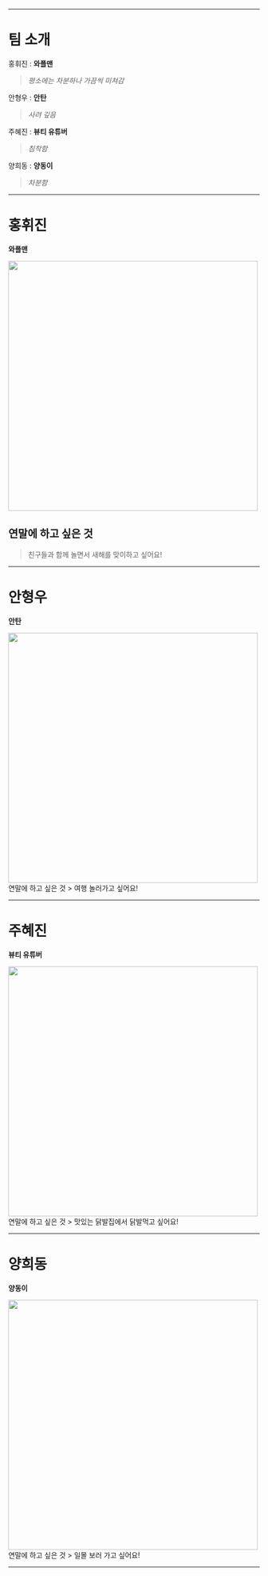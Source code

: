 
---
# 팀 소개

홍휘진 : **와플맨**
> *평소에는 차분하나 가끔씩 미쳐감*
  
안형우 : **안탄**
> *사려 깊음*
  
주혜진 : **뷰티 유튜버**
> *침착함*
  
양희동 : **양동이**
> *차분함*
  
---
# 홍휘진
**와플맨**
  
<img width="500" src="https://user-images.githubusercontent.com/34855745/50469434-b29d5580-09ef-11e9-8f89-f59dfcaba9e1.jpg">

## 연말에 하고 싶은 것
> 친구들과 함께 놀면서 새해를 맞이하고 싶어요!
  
---
# 안형우
  **안탄**
  
  <img width="500" src="https://user-images.githubusercontent.com/34855745/50469460-cba60680-09ef-11e9-916b-b4beb7bfb4e4.jpg">
  연말에 하고 싶은 것
  > 여행 놀러가고 싶어요!
  
---
# 주혜진
  **뷰티 유튜버**
  
  <img width="500" src="https://user-images.githubusercontent.com/34855745/50469476-e7a9a800-09ef-11e9-8929-f1de5de5a431.jpg">
  연말에 하고 싶은 것
  > 맛있는 닭발집에서 닭발먹고 싶어요!
  
---
# 양희동
  **양동이**
  
  <img width="500" src="https://user-images.githubusercontent.com/34855745/50469489-fe4fff00-09ef-11e9-8334-66594898b09e.jpg">
  연말에 하고 싶은 것
  > 일몰 보러 가고 싶어요!
  
---


